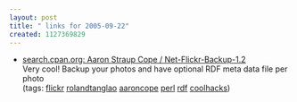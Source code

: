 ```yaml
---
layout: post
title: " links for 2005-09-22"
created: 1127369829
---
```

<ul class="delicious">
	<li>
		<div class="delicious-link"><a href="http://search.cpan.org/dist/Net-Flickr-Backup-1.2/">search.cpan.org: Aaron Straup Cope / Net-Flickr-Backup-1.2</a></div>
		<div class="delicious-extended">Very cool! Backup your photos and have optional RDF meta data file per photo</div>
		<div class="delicious-tags">(tags: <a href="http://del.icio.us/rtanglao/flickr">flickr</a> <a href="http://del.icio.us/rtanglao/rolandtanglao">rolandtanglao</a> <a href="http://del.icio.us/rtanglao/aaroncope">aaroncope</a> <a href="http://del.icio.us/rtanglao/perl">perl</a> <a href="http://del.icio.us/rtanglao/rdf">rdf</a> <a href="http://del.icio.us/rtanglao/coolhacks">coolhacks</a>)</div>
	</li>
</ul>


